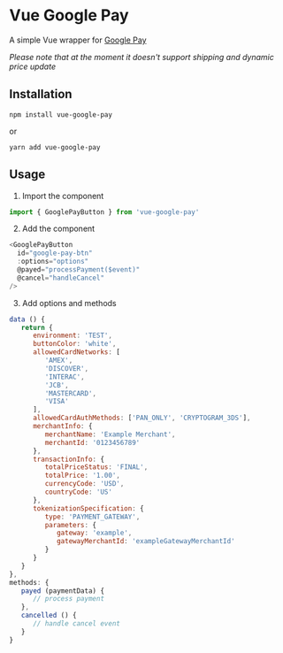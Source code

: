 # Vue Google Pay
A simple Vue wrapper for <a href="https://developers.google.com/pay/api/web/overview" target="_blank">Google Pay</a>

<i>Please note that at the moment it doesn't support shipping and dynamic price update</i>

## Installation
```
npm install vue-google-pay
```
or
```
yarn add vue-google-pay
```

## Usage
1. Import the component
```javascript
import { GooglePayButton } from 'vue-google-pay'
```
2. Add the component
```javascript
<GooglePayButton
  id="google-pay-btn"
  :options="options"
  @payed="processPayment($event)"
  @cancel="handleCancel"
/>
```
3. Add options and methods
```javascript
data () {
   return {
      environment: 'TEST',
      buttonColor: 'white',
      allowedCardNetworks: [
         'AMEX',
         'DISCOVER',
         'INTERAC',
         'JCB',
         'MASTERCARD',
         'VISA'
      ],
      allowedCardAuthMethods: ['PAN_ONLY', 'CRYPTOGRAM_3DS'],
      merchantInfo: {
         merchantName: 'Example Merchant',
         merchantId: '0123456789'
      },
      transactionInfo: {
         totalPriceStatus: 'FINAL',
         totalPrice: '1.00',
         currencyCode: 'USD',
         countryCode: 'US'
      },
      tokenizationSpecification: {
         type: 'PAYMENT_GATEWAY',
         parameters: {
            gateway: 'example',
            gatewayMerchantId: 'exampleGatewayMerchantId'
         }
      }
   }
},
methods: {
   payed (paymentData) {
      // process payment
   },
   cancelled () {
      // handle cancel event
   }
}
```
